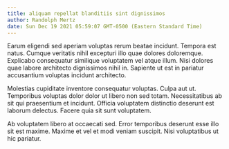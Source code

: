 ```yaml
---
title: aliquam repellat blanditiis sint dignissimos
author: Randolph Mertz
date: Sun Dec 19 2021 05:59:07 GMT-0500 (Eastern Standard Time)
---
```

Earum eligendi sed aperiam voluptas rerum beatae incidunt. Tempora est natus. Cumque veritatis nihil excepturi illo quae dolores doloremque. Explicabo consequatur similique voluptatem vel atque illum. Nisi dolores quae labore architecto dignissimos nihil in. Sapiente ut est in pariatur accusantium voluptas incidunt architecto.

 Molestias cupiditate inventore consequatur voluptas. Culpa aut ut. Temporibus voluptas dolor dolor ut libero non sed totam. Necessitatibus ab sit qui praesentium et incidunt. Officia voluptatem distinctio deserunt est laborum delectus. Facere quia sit sunt voluptatem.

 Ab voluptatem libero at occaecati sed. Error temporibus deserunt esse illo sit est maxime. Maxime et vel et modi veniam suscipit. Nisi voluptatibus ut hic pariatur.